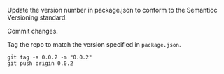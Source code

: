 Update the version number in package.json to conform to the Semantioc Versioning standard.

Commit changes.

Tag the repo to match the version specified in `package.json`.

```
git tag -a 0.0.2 -m "0.0.2"  
git push origin 0.0.2
```




